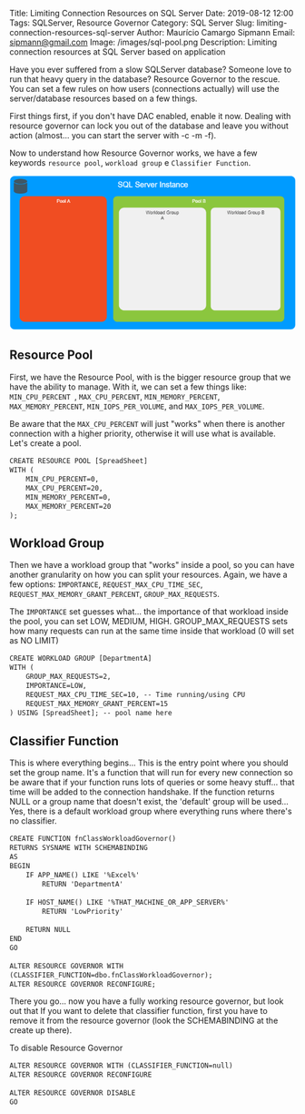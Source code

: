 Title: Limiting Connection Resources on SQL Server 
Date: 2019-08-12 12:00
Tags: SQLServer, Resource Governor
Category: SQL Server
Slug: limiting-connection-resources-sql-server
Author: Maurício Camargo Sipmann
Email: sipmann@gmail.com
Image: /images/sql-pool.png
Description: Limiting connection resources at SQL Server based on application

Have you ever suffered from a slow SQLServer database? Someone love to run that heavy query in the database? Resource Governor to the rescue. You can set a few rules on how users (connections actually) will use the server/database resources based on a few things.

First things first, if you don't have DAC enabled, enable it now. Dealing with resource governor can lock you out of the database and leave you without action (almost... you can start the server with -c -m -f).

Now to understand how Resource Governor works, we have a few keywords `resource pool`, `workload group` e  `Classifier Function`.

![Pool Sample](images/sql-pool.png)

## Resource Pool

First, we have the Resource Pool, with is the bigger resource group that we have the ability to manage. With it, we can set a few things like: `MIN_CPU_PERCENT `, `MAX_CPU_PERCENT`, `MIN_MEMORY_PERCENT`, `MAX_MEMORY_PERCENT`, `MIN_IOPS_PER_VOLUME`, and `MAX_IOPS_PER_VOLUME`.

Be aware that the `MAX_CPU_PERCENT` will just "works" when there is another connection with a higher priority, otherwise it will use what is available.  Let's create a pool.

```mssql
CREATE RESOURCE POOL [SpreadSheet]
WITH (
    MIN_CPU_PERCENT=0,
    MAX_CPU_PERCENT=20,
    MIN_MEMORY_PERCENT=0,
    MAX_MEMORY_PERCENT=20
);
```

 ## Workload Group

Then we have a workload group that "works" inside a pool, so you can have another granularity on how you can split your resources. Again, we have a few options: `IMPORTANCE`, `REQUEST_MAX_CPU_TIME_SEC`, `REQUEST_MAX_MEMORY_GRANT_PERCENT`, `GROUP_MAX_REQUESTS`.

The `IMPORTANCE` set guesses what... the importance of that workload inside the pool, you can set LOW, MEDIUM, HIGH. GROUP_MAX_REQUESTS sets how many requests can run at the same time inside that workload (0 will set as NO LIMIT)

```mssql
CREATE WORKLOAD GROUP [DepartmentA] 
WITH (
    GROUP_MAX_REQUESTS=2,
    IMPORTANCE=LOW,
    REQUEST_MAX_CPU_TIME_SEC=10, -- Time running/using CPU
    REQUEST_MAX_MEMORY_GRANT_PERCENT=15
) USING [SpreadSheet]; -- pool name here
```

## Classifier Function 

This is where everything begins... This is the entry point where you should set the group name. It's a function that will run for every new connection so be aware that if your function runs lots of queries or some heavy stuff... that time will be added to the connection handshake. If the function returns  NULL or a group name that doesn't exist, the 'default' group will be used... Yes, there is a default workload group where everything runs where there's no classifier.

```mssql
CREATE FUNCTION fnClassWorkloadGovernor() 
RETURNS SYSNAME WITH SCHEMABINDING 
AS 
BEGIN 
    IF APP_NAME() LIKE '%Excel%'
        RETURN 'DepartmentA'
    
    IF HOST_NAME() LIKE '%THAT_MACHINE_OR_APP_SERVER%'
    	RETURN 'LowPriority'
    
    RETURN NULL
END
GO

ALTER RESOURCE GOVERNOR WITH (CLASSIFIER_FUNCTION=dbo.fnClassWorkloadGovernor);
ALTER RESOURCE GOVERNOR RECONFIGURE;
```

There you go... now you have a fully working resource governor, but look out that If you want to delete that classifier function, first you have to remove it from the resource governor (look the SCHEMABINDING at the create up there).

To disable Resource Governor

```mssql
ALTER RESOURCE GOVERNOR WITH (CLASSIFIER_FUNCTION=null)
ALTER RESOURCE GOVERNOR RECONFIGURE

ALTER RESOURCE GOVERNOR DISABLE
GO
```
